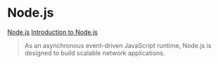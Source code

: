 # Node.js

[Node.js](https://nodejs.org/)
[Introduction to Node.js](https://nodejs.dev/learn)



> As an asynchronous event-driven JavaScript runtime, Node.js is designed to build scalable network applications. 
